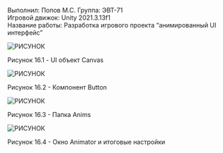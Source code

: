 Выполнил: Попов М.С. 
Группа: ЭВТ-71  
Игровой движок: Unity 2021.3.13f1  
Название работы: Разработка игрового проекта “анимированный UI интерфейс”




![РИСУНОК](https://gspics.org/images/2022/12/03/0Xehlw.png)  

Рисунок 16.1 - UI объект Canvas 

![РИСУНОК](https://gspics.org/images/2022/12/03/0XeEKh.png)  

Рисунок 16.2 - Компонент Button

![РИСУНОК](https://gspics.org/images/2022/12/03/0XeHnN.png)  

Рисунок 16.3 - Папка Anims

![РИСУНОК](https://gspics.org/images/2022/12/03/0XeQpv.png)  

Рисунок 16.4 - Окно Animator и итоговые настройки
